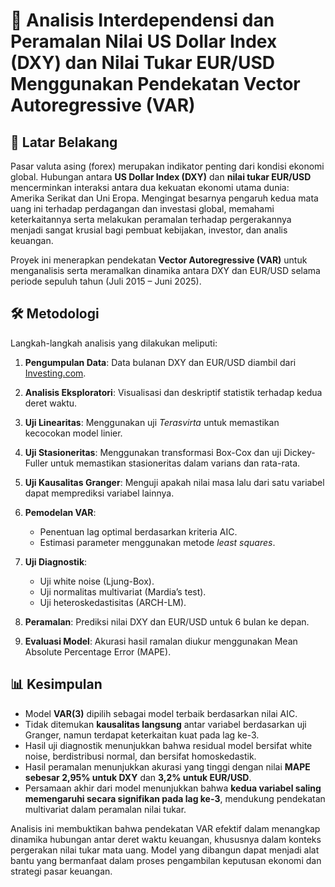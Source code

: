 # 💱 Analisis Interdependensi dan Peramalan Nilai US Dollar Index (DXY) dan Nilai Tukar EUR/USD Menggunakan Pendekatan Vector Autoregressive (VAR)

## 📌 Latar Belakang

Pasar valuta asing (forex) merupakan indikator penting dari kondisi ekonomi global. Hubungan antara **US Dollar Index (DXY)** dan **nilai tukar EUR/USD** mencerminkan interaksi antara dua kekuatan ekonomi utama dunia: Amerika Serikat dan Uni Eropa. Mengingat besarnya pengaruh kedua mata uang ini terhadap perdagangan dan investasi global, memahami keterkaitannya serta melakukan peramalan terhadap pergerakannya menjadi sangat krusial bagi pembuat kebijakan, investor, dan analis keuangan.

Proyek ini menerapkan pendekatan **Vector Autoregressive (VAR)** untuk menganalisis serta meramalkan dinamika antara DXY dan EUR/USD selama periode sepuluh tahun (Juli 2015 – Juni 2025).

## 🛠 Metodologi

Langkah-langkah analisis yang dilakukan meliputi:

1. **Pengumpulan Data**: Data bulanan DXY dan EUR/USD diambil dari [Investing.com](https://www.investing.com/).
2. **Analisis Eksploratori**: Visualisasi dan deskriptif statistik terhadap kedua deret waktu.
3. **Uji Linearitas**: Menggunakan uji *Terasvirta* untuk memastikan kecocokan model linier.
4. **Uji Stasioneritas**: Menggunakan transformasi Box-Cox dan uji Dickey-Fuller untuk memastikan stasioneritas dalam varians dan rata-rata.
5. **Uji Kausalitas Granger**: Menguji apakah nilai masa lalu dari satu variabel dapat memprediksi variabel lainnya.
6. **Pemodelan VAR**:

   * Penentuan lag optimal berdasarkan kriteria AIC.
   * Estimasi parameter menggunakan metode *least squares*.
7. **Uji Diagnostik**:

   * Uji white noise (Ljung-Box).
   * Uji normalitas multivariat (Mardia’s test).
   * Uji heteroskedastisitas (ARCH-LM).
8. **Peramalan**: Prediksi nilai DXY dan EUR/USD untuk 6 bulan ke depan.
9. **Evaluasi Model**: Akurasi hasil ramalan diukur menggunakan Mean Absolute Percentage Error (MAPE).

## 📊 Kesimpulan

* Model **VAR(3)** dipilih sebagai model terbaik berdasarkan nilai AIC.
* Tidak ditemukan **kausalitas langsung** antar variabel berdasarkan uji Granger, namun terdapat keterkaitan kuat pada lag ke-3.
* Hasil uji diagnostik menunjukkan bahwa residual model bersifat white noise, berdistribusi normal, dan bersifat homoskedastik.
* Hasil peramalan menunjukkan akurasi yang tinggi dengan nilai **MAPE sebesar 2,95% untuk DXY** dan **3,2% untuk EUR/USD**.
* Persamaan akhir dari model menunjukkan bahwa **kedua variabel saling memengaruhi secara signifikan pada lag ke-3**, mendukung pendekatan multivariat dalam peramalan nilai tukar.

Analisis ini membuktikan bahwa pendekatan VAR efektif dalam menangkap dinamika hubungan antar deret waktu keuangan, khususnya dalam konteks pergerakan nilai tukar mata uang. Model yang dibangun dapat menjadi alat bantu yang bermanfaat dalam proses pengambilan keputusan ekonomi dan strategi pasar keuangan.
